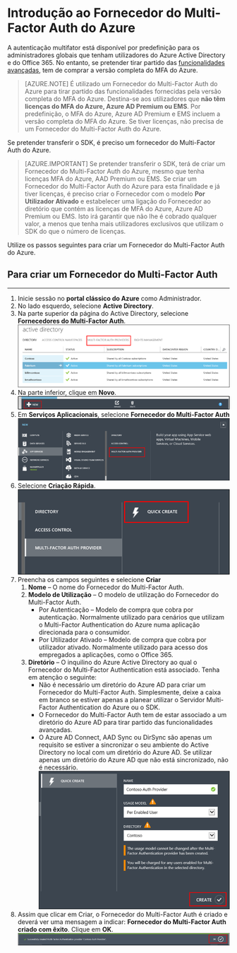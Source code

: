 <properties 
    pageTitle="Introdução ao Fornecedor do Multi-Factor Auth do Microsoft Azure" 
    description="Saiba como criar um Fornecedor do Multi-Factor Auth do Azure." 
    services="multi-factor-authentication" 
    documentationCenter="" 
    authors="billmath" 
    manager="stevenpo" 
    editor="curtand"/>

<tags 
    ms.service="multi-factor-authentication" 
    ms.workload="identity" 
    ms.tgt_pltfrm="na" 
    ms.devlang="na" 
    ms.topic="get-started-article" 
    ms.date="06/29/2016" 
    ms.author="billmath"/>



# Introdução ao Fornecedor do Multi-Factor Auth do Azure
A autenticação multifator está disponível por predefinição para os administradores globais que tenham utilizadores do Azure Active Directory e do Office 365. No entanto, se pretender tirar partido das [funcionalidades avançadas](multi-factor-authentication-whats-next.md), tem de comprar a versão completa do MFA do Azure. 

> [AZURE.NOTE]  É utilizado um Fornecedor do Multi-Factor Auth do Azure para tirar partido das funcionalidades fornecidas pela versão completa do MFA do Azure. Destina-se aos utilizadores que **não têm licenças do MFA do Azure, Azure AD Premium ou EMS**.  Por predefinição, o MFA do Azure, Azure AD Premium e EMS incluem a versão completa do MFA do Azure.  Se tiver licenças, não precisa de um Fornecedor do Multi-Factor Auth do Azure. 

Se pretender transferir o SDK, é preciso um fornecedor do Multi-Factor Auth do Azure.

> [AZURE.IMPORTANT]  Se pretender transferir o SDK, terá de criar um Fornecedor do Multi-Factor Auth do Azure, mesmo que tenha licenças MFA do Azure, AAD Premium ou EMS.  Se criar um Fornecedor do Multi-Factor Auth do Azure para esta finalidade e já tiver licenças, é preciso criar o Fornecedor com o modelo **Por Utilizador Ativado** e estabelecer uma ligação do Fornecedor ao diretório que contém as licenças de MFA do Azure, Azure AD Premium ou EMS.  Isto irá garantir que não lhe é cobrado qualquer valor, a menos que tenha mais utilizadores exclusivos que utilizam o SDK do que o número de licenças.
 
Utilize os passos seguintes para criar um Fornecedor do Multi-Factor Auth do Azure.

## Para criar um Fornecedor do Multi-Factor Auth
--------------------------------------------------------------------------------

1. Inicie sessão no **portal clássico do Azure** como Administrador.
2. No lado esquerdo, selecione **Active Directory**.
3. Na parte superior da página do Active Directory, selecione **Fornecedores do Multi-Factor Auth**.
![Criar um Fornecedor de MFA](./media/multi-factor-authentication-get-started-auth-provider/authprovider1.png)
4. Na parte inferior, clique em **Novo**.
![Criar um Fornecedor de MFA](./media/multi-factor-authentication-get-started-auth-provider/authprovider2.png)
5. Em **Serviços Aplicacionais**, selecione **Fornecedor do Multi-Factor Auth**
![Criar um Fornecedor de MFA](./media/multi-factor-authentication-get-started-auth-provider/authprovider3.png)
6. Selecione **Criação Rápida**.
![Criar um Fornecedor de MFA](./media/multi-factor-authentication-get-started-auth-provider/authprovider4.png)
5. Preencha os campos seguintes e selecione **Criar**
    1. **Nome** – O nome do Fornecedor do Multi-Factor Auth.
    2. **Modelo de Utilização** – O modelo de utilização do Fornecedor do Multi-Factor Auth.
        - Por Autenticação – Modelo de compra que cobra por autenticação. Normalmente utilizado para cenários que utilizam o Multi-Factor Authentication do Azure numa aplicação direcionada para o consumidor.
        - Por Utilizador Ativado – Modelo de compra que cobra por utilizador ativado. Normalmente utilizado para acesso dos empregados a aplicações, como o Office 365.
    2. **Diretório** – O inquilino do Azure Active Directory ao qual o Fornecedor do Multi-Factor Authentication está associado. Tenha em atenção o seguinte:
        - Não é necessário um diretório do Azure AD para criar um Fornecedor do Multi-Factor Auth.  Simplesmente, deixe a caixa em branco se estiver apenas a planear utilizar o Servidor Multi-Factor Authentication do Azure ou o SDK.
        - O Fornecedor do Multi-Factor Auth tem de estar associado a um diretório do Azure AD para tirar partido das funcionalidades avançadas.
        - O Azure AD Connect, AAD Sync ou DirSync são apenas um requisito se estiver a sincronizar o seu ambiente do Active Directory no local com um diretório do Azure AD.  Se utilizar apenas um diretório do Azure AD que não está sincronizado, não é necessário. 
![Criar um Fornecedor de MFA](./media/multi-factor-authentication-get-started-auth-provider/authprovider5.png)    
5. Assim que clicar em Criar, o Fornecedor do Multi-Factor Auth é criado e deverá ver uma mensagem a indicar: **Fornecedor do Multi-Factor Auth criado com êxito**. Clique em **OK**.
![Criar um Fornecedor de MFA](./media/multi-factor-authentication-get-started-auth-provider/authprovider6.png)    


<!--HONumber=Aug16_HO1-->


